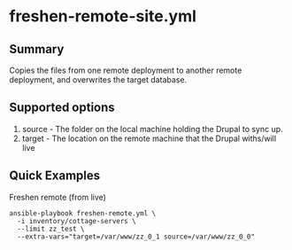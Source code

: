 freshen-remote-site.yml
========================

## Summary

Copies the files from one remote deployment to another remote deployment, and overwrites the target database.

## Supported options

 1. source - The folder on the local machine holding the Drupal to sync up.
 1. target - The location on the remote machine that the Drupal withs/will live

## Quick Examples

Freshen remote (from live)

    ansible-playbook freshen-remote.yml \
      -i inventory/cottage-servers \
      --limit zz_test \
      --extra-vars="target=/var/www/zz_0_1 source=/var/www/zz_0_0"
